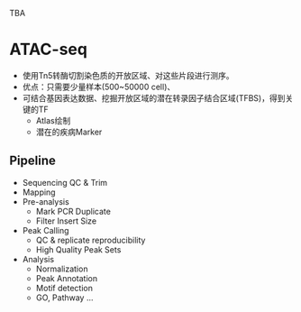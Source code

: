 
TBA

# ATAC-seq 


* 使用Tn5转酶切割染色质的开放区域、对这些片段进行测序。    
* 优点：只需要少量样本(500~50000 cell)、
* 可结合基因表达数据、挖掘开放区域的潜在转录因子结合区域(TFBS)，得到关键的TF
    - Atlas绘制
    - 潜在的疾病Marker

## Pipeline

* Sequencing QC & Trim
* Mapping
* Pre-analysis
    - Mark PCR Duplicate
    - Filter Insert Size
* Peak Calling
    - QC & replicate reproducibility
    - High Quality Peak Sets
* Analysis
    - Normalization
    - Peak Annotation
    - Motif detection
    - GO, Pathway ...






